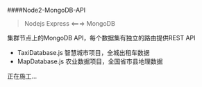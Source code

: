 ####Node2-MongoDB-API

> Nodejs Express <===> MongoDB

集群节点上的MongoDB API，每个数据集有独立的路由提供REST API

- TaxiDatabase.js 智慧城市项目，全城出租车数据
- MapDatabase.js 农业数据项目，全国省市县地理数据

正在施工...
